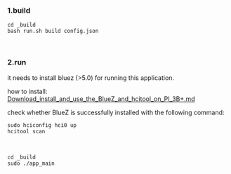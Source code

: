 
### 1.build

```
cd _build
bash run.sh build config.json
```

</br>

### 2.run

it needs to install bluez (>5.0) for running this application.

how to install: [Download_install_and_use_the_BlueZ_and_hcitool_on_PI_3B+.md](./doc/Download_install_and_use_the_BlueZ_and_hcitool_on_PI_3B+.md)

check whether BlueZ is successfully installed with the following command:

```
sudo hciconfig hci0 up
hcitool scan
```

</br>


```
cd _build
sudo ./app_main
```
